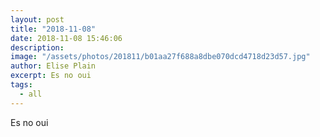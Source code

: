 ```yaml
---
layout: post
title: "2018-11-08"
date: 2018-11-08 15:46:06
description: 
image: "/assets/photos/201811/b01aa27f688a8dbe070dcd4718d23d57.jpg"
author: Elise Plain
excerpt: Es no oui
tags: 
  - all
---
```


Es no oui
<p></p>